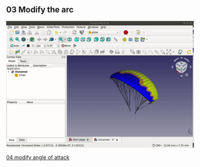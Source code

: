 ## 03 Modify the arc
![modify-arc](gifs/modify-arc.gif)  
  
  
[04 modify angle of attack](03_modify-angle-of-attack.md)